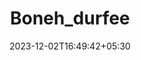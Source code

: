 ---
weight: 999
title: "Boneh_durfee"
description: ""
icon: "article"
date: "2023-12-02T16:49:42+05:30"
lastmod: "2023-12-02T16:49:42+05:30"
draft: true
toc: true
---